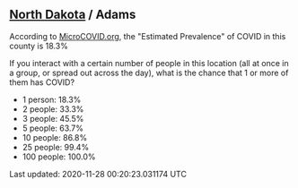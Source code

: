 
## [North Dakota](/united-states/north-dakota) / Adams

According to [MicroCOVID.org](http://microcovid.org),
the "Estimated Prevalence" of COVID in this county is 18.3%

If you interact with a certain number of people in this location
(all at once in a group, or spread out across the day), what is the chance that
1 or more of them has COVID?

- 1 person: 18.3%
- 2 people: 33.3%
- 3 people: 45.5%
- 5 people: 63.7%
- 10 people: 86.8%
- 25 people: 99.4%
- 100 people: 100.0%

Last updated: 2020-11-28 00:20:23.031174 UTC
